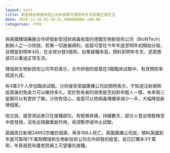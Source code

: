 ```yaml
---
layout: post
title: 新型肺炎研苗研發公司料民眾可望明年冬天回復正常生活
date: 2020-11-16 02:50:51.000000000 +08:00
categories: rthk
---
```


與美國輝瑞藥廠合作研發新型冠狀病毒疫苗的德國生物新技術公司（BioNTech）創辦人之一沙欣說，若果一切進展順利，疫苗可望在今年年底至明年初開始分發，目標是到明年4月，在全球分發3億劑，如果接種率高，預料到明年冬天，民眾應該可以重過正常生活。

輝瑞與生物新技術公司早前表示，合作研發的疫苗在3期臨床試驗中，有效預防率超過九成。

有4萬3千人參加臨床試驗。沙欣接受英國廣播公司訪問時表示，不知道注射兩劑疫苗後的免疫力可以維持多久，至於對長者的效用是否如對年輕人一樣，未來兩三星期可以有更好了解。沙欣有信心，疫苗可以把病毒傳播率減少一半，大幅降低新增個案。

他又說，接受測試者只在接種部位，有輕微疼痛，持續數天，部分人會出現輕微至中度發燒，沒有出現嚴重副作用，毋須暫停或中止試驗。

英國周日新增24962宗確診個案，再多168人死亡。英國廣播公司說，預料英國到年底可取得1千萬劑輝瑞和生物新技術公司合作研發的疫苗，並已訂購多3千萬劑，年長居民和護老院員工可望優先接種。
